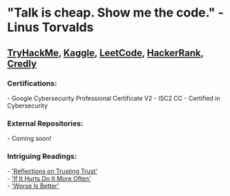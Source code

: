 <h1>"Talk is cheap. Show me the code." - Linus Torvalds</h1>
<h2>
  <a href="https://tryhackme.com/p/TrevorStahl">TryHackMe</a>,
  <a href="https://www.kaggle.com/trevorstahl">Kaggle</a>, 
  <a href="https://leetcode.com/u/tcs7890/">LeetCode</a>, 
  <a href="https://www.hackerrank.com/profile/stahltrevor5">HackerRank</a>,
  <a href="https://www.credly.com/users/trevor-stahl.6c3db822">Credly</a>
</h2>

<h3>
Certifications:
</h3>
- Google Cybersecurity Professional Certificate V2
- ISC2 CC - Certified in Cybersecurity

<h3>
External Repositories:
</h3>
- Coming soon!

<h3>
Intriguing Readings:
</h3>
- <a href="https://www.cs.cmu.edu/~rdriley/487/papers/Thompson_1984_ReflectionsonTrustingTrust.pdf">'Reflections on Trusting Trust'</a><br>
- <a href="https://martinfowler.com/bliki/FrequencyReducesDifficulty.html">'If It Hurts Do It More Often'</a><br>
- <a href="https://www.dreamsongs.com/WIB.html">'Worse Is Better'</a><br>

